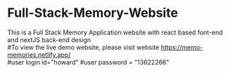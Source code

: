 # Full-Stack-Memory-Website
This is a Full Stack Memory Application website with react based font-end and nextJS back-end design<br />
#To view the live demo website, please visit website https://memo-memories.netlify.app/ <br />
#user login id="howard"
#user password = "13622266"
